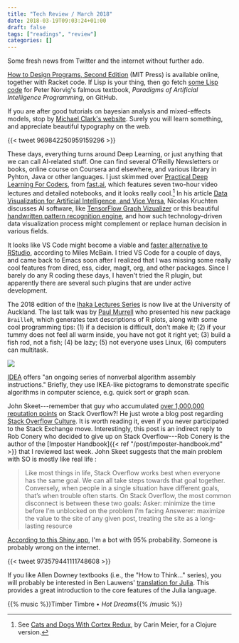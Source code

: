 ```yaml
---
title: "Tech Review / March 2018"
date: 2018-03-19T09:03:24+01:00
draft: false
tags: ["readings", "review"]
categories: []
---
```


Some fresh news from Twitter and the internet without further ado.

<!--more-->

[How to Design Programs, Second Edition](http://www.htdp.org/2018-01-06/Book/) (MIT Press) is available online, together with Racket code. If Lisp is your thing, then go fetch [some Lisp code](https://github.com/norvig/paip-lisp) for Peter Norvig's falmous textbook, _Paradigms of Artificial Intelligence Programming_, on GitHub.

If you are after good tutorials on bayesian analysis and mixed-effects models, stop by [Michael Clark's website](http://m-clark.github.io/documents/). Surely you will learn something, and appreciate beautiful typography on the web.

{{< tweet 969842250959159296 >}}

These days, everything turns around Deep Learning, or just anything that we can call AI-related stuff. One can find several O'Reilly Newsletters or books, online course on Coursera and elsewhere, and various library in Pyhton, Java or other languages. I just skimmed over [Practical Deep Learning For Coders](http://course.fast.ai), from [fast.ai](http://www.fast.ai), which features seven two-hour video lectures and detailed notebooks, and it looks really cool.[^1] In his article [Data Visualization for Artificial Intelligence, and Vice Versa](https://medium.com/@plotlygraphs/data-visualization-for-artificial-intelligence-and-vice-versa-a38869065d88), Nicolas Kruchten discusses AI software, like [TensorFlow Graph Vizualizer](https://www.tensorflow.org/programmers_guide/graph_viz) or this beautiful [handwritten pattern recognition engine](https://distill.pub/2016/handwriting/), and how such technology-driven data visualization process might complement or replace human decision in various fields.

It looks like VS Code might become a viable and [faster alternative to RStudio](https://milesmcbain.xyz/alt-r-with-vscode/), according to Miles McBain. I tried VS Code for a couple of days, and came back to Emacs soon after I realized that I was missing some really cool features from dired, ess, cider, magit, org, and other packages. Since I barely do any R coding these days, I haven't tried the R plugin, but apparently there are several such plugins that are under active development.

The 2018 edition of the [Ihaka Lectures Series](https://www.stat.auckland.ac.nz/en/about/our-department/ihaka-lectures.html) is now live at the University of Auckland. The last talk was by [Paul Murrell](https://www.stat.auckland.ac.nz/~paul/) who presented his new package `BrailleR`, which generates text descriptions of R plots, along with some cool programming tips: (1) if a decision is difficult, don't make it; (2) if your tummy does not feel all warm inside, you have not got it right yet; (3) build a fish rod, not a fish; (4) be lazy; (5) not everyone uses Linux, (6) computers can multitask.

![](/img/ihaka-lectures-2018.jpg)

[IDEA](https://idea-instructions.com) offers "an ongoing series of nonverbal algorithm assembly instructions." Briefly, they use IKEA-like pictograms to demonstrate specific algorithms in computer science, e.g. quick sort or graph scan.

John Skeet---remember that guy who accumulated [over 1,000,000 reputation points](https://stackoverflow.blog/2018/01/15/thanks-million-jon-skeet/) on Stack Overflow?! He just wrote a blog post regarding [Stack Overflow Culture](https://codeblog.jonskeet.uk/2018/03/17/stack-overflow-culture/). It is worth reading it, even if you never participated to the Stack Exchange move. Interestingly, this post is an indirect reply to Rob Conery who decided to give up on Stack Overflow---Rob Conery is the author of the [Imposter Handbook]{{< ref "/post/imposter-handbook.md" >}} that I reviewed last week. John Skeet suggests that the main problem with SO is mostly like real life :

> Like most things in life, Stack Overflow works best when everyone has the same goal. We can all take steps towards that goal together. Conversely, when people in a single situation have different goals, that’s when trouble often starts.
> On Stack Overflow, the most common disconnect is between these two goals:
> Asker: minimize the time before I’m unblocked on the problem I’m facing
> Answerer: maximize the value to the site of any given post, treating the site as a long-lasting resource

[According to this Shiny app](https://t.co/Ew35JwfeXH), I'm a bot with 95% probability. Someone is probably wrong on the internet.

{{< tweet 973579441111748608 >}}

If you like Allen Downey textbooks (i.e., the "How to Think..." series), you will probably be interested in Ben Lauwens' [translation for Julia](https://benlauwens.github.io/ThinkJulia.jl/latest/chap01.html). This provides a great introduction to the core features of the Julia language.

{{% music %}}Timber Timbre • _Hot Dreams_{{% /music %}}

[^1]: See [Cats and Dogs With Cortex Redux](http://gigasquidsoftware.com/blog/2017/11/07/cats-and-dogs-with-cortex-redux/), by Carin Meier, for a Clojure version.
